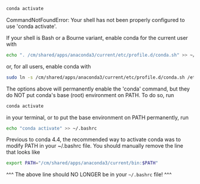 ```sh
conda activate
```

CommandNotFoundError: Your shell has not been properly configured to use 'conda activate'.

If your shell is Bash or a Bourne variant, enable conda for the current user with

```sh
echo ". /cm/shared/apps/anaconda3/current/etc/profile.d/conda.sh" >> ~/.bashrc
```

or, for all users, enable conda with

```sh
sudo ln -s /cm/shared/apps/anaconda3/current/etc/profile.d/conda.sh /etc/profile.d/conda.sh
```

The options above will permanently enable the 'conda' command, but they do NOT
put conda's base (root) environment on PATH.  To do so, run

```sh
conda activate
```

in your terminal, or to put the base environment on PATH permanently, run

```sh
echo "conda activate" >> ~/.bashrc
```

Previous to conda 4.4, the recommended way to activate conda was to modify PATH in
your ~/.bashrc file.  You should manually remove the line that looks like

```sh
export PATH="/cm/shared/apps/anaconda3/current/bin:$PATH"
```

^^^ The above line should NO LONGER be in your `~/.bashrc` file! ^^^

